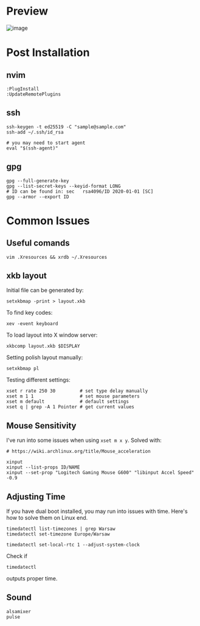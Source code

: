 # Preview

![image](https://user-images.githubusercontent.com/4257729/147291836-b9607c0e-1dd0-42fd-8248-b4808bbad1a4.png)


# Post Installation

## nvim

```
:PlugInstall
:UpdateRemotePlugins
```
## ssh

```
ssh-keygen -t ed25519 -C "sample@sample.com"
ssh-add ~/.ssh/id_rsa

# you may need to start agent
eval "$(ssh-agent)"
```

## gpg

```
gpg --full-generate-key
gpg --list-secret-keys --keyid-format LONG
# ID can be found in: sec   rsa4096/ID 2020-01-01 [SC]
gpg --armor --export ID
```

# Common Issues

## Useful comands

```
vim .Xresources && xrdb ~/.Xresources
```

## xkb layout

Initial file can be generated by:
```
setxkbmap -print > layout.xkb
```

To find key codes:
```
xev -event keyboard
```

To load layout into X window server:
```
xkbcomp layout.xkb $DISPLAY
```

Setting polish layout manually:
```
setxkbmap pl
```

Testing different settings:

```
xset r rate 250 30         # set type delay manually
xset m 1 1                 # set mouse parameters
xset m default             # default settings
xset q | grep -A 1 Pointer # get current values
```

## Mouse Sensitivity

I've run into some issues when using `xset m x y`.
Solved with:

```
# https://wiki.archlinux.org/title/Mouse_acceleration

xinput
xinput --list-props ID/NAME
xinput --set-prop "Logitech Gaming Mouse G600" "libinput Accel Speed" -0.9
```

## Adjusting Time

If you have dual boot installed, you may run into issues with time. Here's how to solve them on Linux end.

```
timedatectl list-timezones | grep Warsaw
timedatectl set-timezone Europe/Warsaw

timedatectl set-local-rtc 1 --adjust-system-clock
```

Check if

```
timedatectl
```

outputs proper time.

## Sound

```
alsamixer
pulse
```
